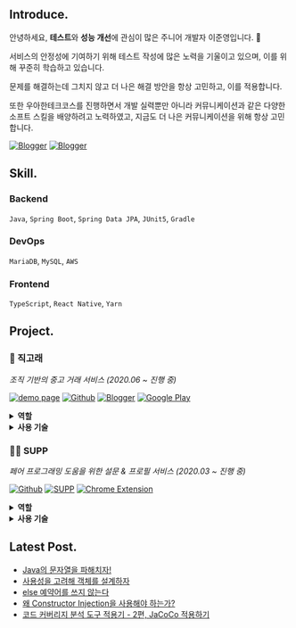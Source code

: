 ## Introduce.

안녕하세요, **테스트**와 **성능 개선**에 관심이 많은 주니어 개발자 이준영입니다. 🤩

서비스의 안정성에 기여하기 위해 테스트 작성에 많은 노력을 기울이고 있으며, 이를 위해 꾸준히 학습하고 있습니다.

문제를 해결하는데 그치지 않고 더 나은 해결 방안을 항상 고민하고, 이를 적용합니다.

또한 우아한테크코스를 진행하면서 개발 실력뿐만 아니라 커뮤니케이션과 같은 다양한 소프트 스킬을 배양하려고 노력하였고, 지금도 더 나은 커뮤니케이션을 위해 항상 고민합니다.

[![Blogger](http://img.shields.io/badge/-Devlog-purple?style=flat&logo=dev.to&logoColor=white&link=https://lxxjn0-dev.netlify.app/)](https://lxxjn0-dev.netlify.app/)
[![Blogger](http://img.shields.io/badge/-Resume-00A98F?style=flat&logo=About.me&logoColor=white&link=https://lxxjn0-dev.netlify.app/)](https://lxxjn0-resume.netlify.app/)

## Skill.

### Backend

`Java`, `Spring Boot`, `Spring Data JPA`, `JUnit5`, `Gradle`

### DevOps

`MariaDB`, `MySQL`, `AWS`

### Frontend

`TypeScript`, `React Native`, `Yarn`

## Project.

### 🐳 직고래

*조직 기반의 중고 거래 서비스 (2020.06 ~ 진행 중)*

[![demo page](http://img.shields.io/badge/-Demo%20Page-0F9D58?style=flat&logo=Google%20Sheets&logoColor=white&link=https://sites.google.com/woowahan.com/wooteco-demo/%EC%A7%81%EA%B3%A0%EB%9E%98)](https://sites.google.com/woowahan.com/wooteco-demo/%EC%A7%81%EA%B3%A0%EB%9E%98)
[![Github](http://img.shields.io/badge/-Github-181717?style=flat&logo=github&link=https://github.com/woowacourse-teams/2020-seller-lee-company)](https://github.com/woowacourse-teams/2020-seller-lee-company)
[![Blogger](http://img.shields.io/badge/-Devlog-395FC1?style=flat&logo=dev.to&logoColor=white&link=https://seller-lee.github.io)](https://seller-lee.github.io/)
[![Google Play](http://img.shields.io/badge/-Google%20Play-414141?style=flat&logo=Google%20play&link=https://play.google.com/store/apps/details?id=com.sellerleecompany.jikgorae&hl=en_US)](https://play.google.com/store/apps/details?id=com.sellerleecompany.jikgorae&hl=en_US)

<details>
    <summary>
        <b>역할</b>
    </summary>
    <ul>
        <li>Spring Boot 기반의 API 서버 구축</li>
        <li>Spring Data JPA를 활용한 도메인 구현</li>
        <li>ATDD를 통해 사용자 스토리를 기반으로 인수 조건 도출 및 테스트 작성</li>
        <li>Spring Rest Docs를 통한 API 문서화</li>
        <li>React Native를 사용한 모바일 애플리케이션 스크린 및 컴포넌트 개발</li>
        <li>Git Flow 적용 및 Github Project(Kanban)을 통한 프로젝트 관리</li>
        <li>프로젝트 전체 디자인 진행</li>
        <li><a target="_blank" href="https://seller-lee.github.io/">기술 블로그</a> 구축 및 적용한 기술 포스팅</li>
    </ul>
</details>
<details>
    <summary>
        <b>사용 기술</b>
    </summary>
    <p>
        <code>Java8</code>, <code>Spring Boot</code>, <code>Spring Data JPA</code>, <code>Spring Rest Docs</code>, <code>QueryDSL</code>, <code>JUnit5</code>, <code>JaCoCo</code>, <code>SonarCube</code>, <code>MariaDB</code>, <code>TypeScript</code>, <code>React Native</code>, <code>Expo</code>, <code>Git</code>
    </p>
</details>


### 👋🏻 SUPP

*페어 프로그래밍 도움을 위한 설문 & 프로필 서비스 (2020.03 ~ 진행 중)*

[![Github](http://img.shields.io/badge/-Github-181717?style=flat&logo=github&link=https://github.com/woowa-supp/supp)](https://github.com/woowa-supp/supp)
[![SUPP](http://img.shields.io/badge/-SUPP-17a2b8?style=flat&logo=Stripe&logoColor=white&link=https://d10qlfpm4ciz64.cloudfront.net/)](https://d10qlfpm4ciz64.cloudfront.net/)
[![Chrome Extension](http://img.shields.io/badge/-Chrome%20Extension-4285F4?style=flat&logo=Google%20Chrome&logoColor=white&link=https://chrome.google.com/webstore/detail/supp-chrome-extension/ohpbfpoinegeoajhhpolgghcfmcbflnc?hl=ko&authuser=1)](https://chrome.google.com/webstore/detail/supp-chrome-extension/ohpbfpoinegeoajhhpolgghcfmcbflnc?hl=ko&authuser=1)

<details>
    <summary>
        <b>역할</b>
    </summary>
    <ul>
        <li>Spring Boot 기반의 API 서버 구축</li>
        <li>Mustache를 사용하여 페이지 구성</li>
        <li>페이지 디자인 진행</li>
    </ul>
</details>

<details>
    <summary>
        <b>사용 기술</b>
    </summary>
    <p>
        <code>Java8</code>, <code>Spring Boot</code>, <code>Mustache</code>, <code>MariaDB</code>, <code>AWS EC2</code>, <code>Git</code>
    </p>
</details>

## Latest Post.

- [Java의 문자열을 파해치자!](https://lxxjn0-dev.netlify.app/dive-into-string)
- [사용성을 고려해 객체를 설계하자](https://lxxjn0-dev.netlify.app/design-object-by-usability)
- [else 예약어를 쓰지 않는다](https://lxxjn0-dev.netlify.app/dont-use-else)
- [왜 Constructor Injection을 사용해야 하는가?](https://lxxjn0-dev.netlify.app/why-use-constructor-injection)
- [코드 커버리지 분석 도구 적용기 - 2편, JaCoCo 적용하기](https://lxxjn0-dev.netlify.app/java-code-coverage-tool-part-2)
